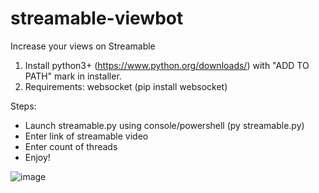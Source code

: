 # streamable-viewbot
Increase your views on Streamable

1. Install python3+ (https://www.python.org/downloads/) with "ADD TO PATH" mark in installer.
2. Requirements:
websocket (pip install websocket)

Steps:
- Launch streamable.py using console/powershell (py streamable.py)
- Enter link of streamable video
- Enter count of threads
- Enjoy!

![image](https://github.com/exploreof/streamable-viewbot/assets/149603739/429a1b24-6b1b-4b83-b2a6-b814e9d0f79e)
